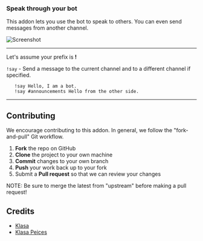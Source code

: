### Speak through your bot

This addon lets you use the bot to speak to others. You can even send messages from another channel.

![Screenshot](https://i.imgur.com/EtMYDCr.png)

---

Let's assume your prefix is **!**

`!say` - Send a message to the current channel and to a different channel if specified.

       !say Hello, I am a bot.
       !say #announcements Hello from the other side.

---

## Contributing

We encourage contributing to this addon. In general, we follow the "fork-and-pull" Git workflow.

1.  **Fork** the repo on GitHub
2.  **Clone** the project to your own machine
3.  **Commit** changes to your own branch
4.  **Push** your work back up to your fork
5.  Submit a **Pull request** so that we can review your changes

NOTE: Be sure to merge the latest from "upstream" before making a pull request!

## Credits

- [Klasa](http://klasa.js.org/)
- [Klasa Peices](https://github.com/dirigeants/klasa-pieces)
